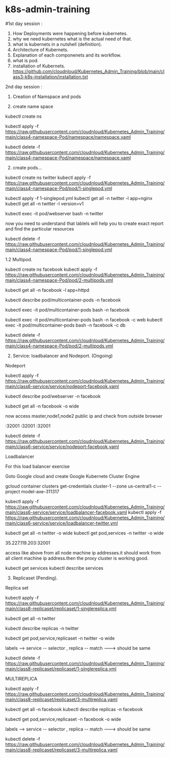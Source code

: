 # k8s-admin-training

#1st day session :

1. How Deployments were happening before kubernetes.
2. why we need kubernetes what is the actual need of that.
3. what is kubernets in a nutshell (definition).
4. Architecture of Kubernets.
5. Explanation of each componenets and its workflow.
6. what is pod.
7. installation of Kubernets.
https://github.com/cloudnloud/Kubernetes_Admin_Training/blob/main/class3-k8s-installation/installation.txt

2nd day session : 

1. Creation of Namspace and pods

1. create name space

kubectl create ns <namespace name>

kubectl apply -f https://raw.githubusercontent.com/cloudnloud/Kubernetes_Admin_Training/main/class4-namespace-Pod/namespace/namespace.yaml

kubectl delete -f https://raw.githubusercontent.com/cloudnloud/Kubernetes_Admin_Training/main/class4-namespace-Pod/namespace/namespace.yaml

2. create pods...

kubectl create ns twitter
kubectl apply -f https://raw.githubusercontent.com/cloudnloud/Kubernetes_Admin_Training/main/class4-namespace-Pod/pod/1-singlepod.yml

kubectl apply -f 1-singlepod.yml
kubectl get all -n twitter -l app=nginx
kubectl get all -n twitter -l version=v1

kubectl exec -it pod/webserver bash -n twitter

now you need to understand that lablels will help you to create exact report and find the particular resources

kubectl delete -f https://raw.githubusercontent.com/cloudnloud/Kubernetes_Admin_Training/main/class4-namespace-Pod/pod/1-singlepod.yml
  
  
1.2 Multipod.

kubectl create ns facebook
kubectl apply -f https://raw.githubusercontent.com/cloudnloud/Kubernetes_Admin_Training/main/class4-namespace-Pod/pod/2-multipods.yml

kubectl get all -n facebook -l app=httpd


kubectl describe pod/multicontainer-pods -n facebook


kubectl exec -it pod/multicontainer-pods bash -n facebook

kubectl exec -it pod/multicontainer-pods bash -n facebook -c web
kubectl exec -it pod/multicontainer-pods bash -n facebook -c db

kubectl delete -f https://raw.githubusercontent.com/cloudnloud/Kubernetes_Admin_Training/main/class4-namespace-Pod/pod/2-multipods.yml

2. Service: loadbalancer and Nodeport. (Ongoing)

Nodeport

kubectl apply -f https://raw.githubusercontent.com/cloudnloud/Kubernetes_Admin_Training/main/class6-service/service/nodeport-facebook.yaml

kubectl describe pod/webserver -n facebook

kubectl get all -n facebook -o wide

now access master,node1,node2 public ip and check from outside browser

<Master Node Public IP>:32001
<Worker Node1 Public IP>:32001
<Worker Node2 Public IP>:32001

kubectl delete -f https://raw.githubusercontent.com/cloudnloud/Kubernetes_Admin_Training/main/class6-service/service/nodeport-facebook.yaml
  
Loadbalancer
  
For this load balancer exercise

Goto Google cloud and create Google Kubernete Cluster Engine

gcloud container clusters get-credentials cluster-1 --zone us-central1-c --project model-axe-311317

kubectl apply -f https://raw.githubusercontent.com/cloudnloud/Kubernetes_Admin_Training/main/class6-service/service/loadbalancer-facebook.yaml
kubectl apply -f https://raw.githubusercontent.com/cloudnloud/Kubernetes_Admin_Training/main/class6-service/service/loadbalancer-twitter.yml

kubectl get all -n twitter -o wide
kubectl get pod,services -n twitter -o wide

35.227.119.203:32001

access like above from all node machine ip addresses.it should work from all client machine ip address.then the proxy cluster is working good.

kubectl get services
kubectl describe services


3. Replicaset (Pending).
  
Replica set

kubectl apply -f https://raw.githubusercontent.com/cloudnloud/Kubernetes_Admin_Training/main/class8-replicaset/replicaset/1-singlereplica.yml

kubectl get all -n twitter

kubectl describe replicas -n twitter

kubectl get pod,service,replicaset -n twitter -o wide

labels --> service -- selector , replica -- match ---> should be same

kubectl delete -f https://raw.githubusercontent.com/cloudnloud/Kubernetes_Admin_Training/main/class8-replicaset/replicaset/1-singlereplica.yml
  
MULTIREPLICA

kubectl apply -f https://raw.githubusercontent.com/cloudnloud/Kubernetes_Admin_Training/main/class8-replicaset/replicaset/3-multireplica.yaml

kubectl get all -n facebook
kubectl describe replicas -n facebook

kubectl get pod,service,replicaset -n facebook -o wide

labels --> service -- selector , replica -- match ---> should be same

kubectl delete -f https://raw.githubusercontent.com/cloudnloud/Kubernetes_Admin_Training/main/class8-replicaset/replicaset/3-multireplica.yaml
